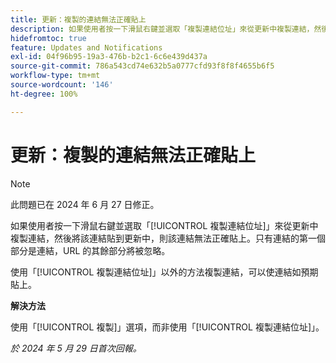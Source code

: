 ```yaml
---
title: 更新：複製的連結無法正確貼上
description: 如果使用者按一下滑鼠右鍵並選取「複製連結位址」來從更新中複製連結，然後將該連結貼到更新中，則該連結無法正確貼上。只有連結的第一個部分是連結，URL 的其餘部分將被忽略。
hidefromtoc: true
feature: Updates and Notifications
exl-id: 04f96b95-19a3-476b-b2c1-6c6e439d437a
source-git-commit: 786a543cd74e632b5a0777cfd93f8f8f4655b6f5
workflow-type: tm+mt
source-wordcount: '146'
ht-degree: 100%

---
```


# 更新：複製的連結無法正確貼上

>[!NOTE]
>
>此問題已在 2024 年 6 月 27 日修正。

如果使用者按一下滑鼠右鍵並選取「[!UICONTROL 複製連結位址]」來從更新中複製連結，然後將該連結貼到更新中，則該連結無法正確貼上。只有連結的第一個部分是連結，URL 的其餘部分將被忽略。

使用「[!UICONTROL 複製連結位址]」以外的方法複製連結，可以使連結如預期貼上。

**解決方法**

使用「[!UICONTROL 複製]」選項，而非使用「[!UICONTROL 複製連結位址]」。

_於 2024 年 5 月 29 日首次回報。_
